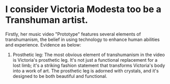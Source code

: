 # I consider Victoria Modesta too be a Transhuman artist.

Firstly, her music video "Prototype" features several elements of transhumanism, the belief in using technology to enhance human abilities and experience. Evidence as below:

1. Prosthetic leg: The most obvious element of transhumanism in the video is Victoria's prosthetic leg. It's not just a functional replacement for a lost limb; it's a striking fashion statement that transforms Victoria's body into a work of art. The prosthetic leg is adorned with crystals, and it's designed to be both beautiful and functional.
